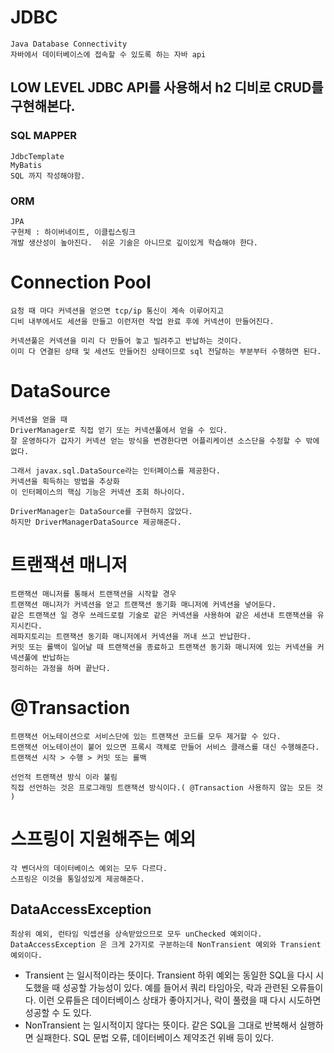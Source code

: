 # JDBC

```
Java Database Connectivity
자바에서 데이터베이스에 접속할 수 있도록 하는 자바 api
```

## LOW LEVEL JDBC API를 사용해서 h2 디비로 CRUD를 구현해본다.


### SQL MAPPER
```
JdbcTemplate
MyBatis
SQL 까지 작성해야함.
```

### ORM
```
JPA 
구현체 : 하이버네이트, 이클립스링크
개발 생산성이 높아진다.  쉬운 기술은 아니므로 깊이있게 학습해야 한다.
```

# Connection Pool
```
요청 때 마다 커넥션을 얻으면 tcp/ip 통신이 계속 이루어지고
디비 내부에서도 세션을 만들고 이런저런 작업 완료 후에 커넥션이 만들어진다.

커넥션풀은 커넥션을 미리 다 만들어 놓고 빌려주고 반납하는 것이다.
이미 다 연결된 상태 및 세션도 만들어진 상태이므로 sql 전달하는 부분부터 수행하면 된다. 
```

# DataSource
```
커넥션을 얻을 때 
DriverManager로 직접 얻기 또는 커넥션풀에서 얻을 수 있다.
잘 운영하다가 갑자기 커넥션 얻는 방식을 변경한다면 어플리케이션 소스단을 수정할 수 밖에 없다.

그래서 javax.sql.DataSource라는 인터페이스를 제공한다.
커넥션을 획득하는 방법을 추상화
이 인터페이스의 핵심 기능은 커넥션 조회 하나이다.

DriverManager는 DataSource를 구현하지 않았다.
하지만 DriverManagerDataSource 제공해준다.
```

# 트랜잭션 매니저
```
트랜잭션 매니저를 통해서 트랜잭션을 시작할 경우
트랜잭션 매니저가 커넥션을 얻고 트랜잭션 동기화 매니저에 커넥션을 넣어둔다.
같은 트랜잭션 일 경우 쓰레드로컬 기술로 같은 커넥션을 사용하여 같은 세션내 트랜잭션을 유지시킨다.
레파지토리는 트랜잭션 동기화 매니저에서 커넥션을 꺼내 쓰고 반납한다.
커밋 또는 롤백이 일어날 때 트랜잭션을 종료하고 트랜잭션 동기화 매니저에 있는 커넥션을 커넥션풀에 반납하는
정리하는 과정을 하며 끝난다. 
```

# @Transaction 
```
트랜잭션 어노테이션으로 서비스단에 있는 트랜잭션 코드를 모두 제거할 수 있다.
트랜잭션 어노테이션이 붙어 있으면 프록시 객체로 만들어 서비스 클래스를 대신 수행해준다.
트랜잭션 시작 > 수행 > 커밋 또는 롤백

선언적 트랜잭션 방식 이라 불림
직접 선언하는 것은 프로그래밍 트랜잭션 방식이다.( @Transaction 사용하지 않는 모든 것 )
```

# 스프링이 지원해주는 예외

```
각 벤더사의 데이터베이스 예외는 모두 다르다.
스프링은 이것을 통일성있게 제공해준다.
```

## DataAccessException
```
최상위 예외, 런타임 익셉션을 상속받았으므로 모두 unChecked 예외이다.
DataAccessException 은 크게 2가지로 구분하는데 NonTransient 예외와 Transient 예외이다.
```
 - Transient 는 일시적이라는 뜻이다. Transient 하위 예외는 동일한 SQL을 다시 시도했을 때 성공할 가능성이 있다.
예를 들어서 쿼리 타임아웃, 락과 관련된 오류들이다. 이런 오류들은 데이터베이스 상태가 좋아지거나, 
락이 풀렸을 때 다시 시도하면 성공할 수 도 있다.
 - NonTransient 는 일시적이지 않다는 뜻이다. 같은 SQL을 그대로 반복해서 실행하면 실패한다. 
 SQL 문법 오류, 데이터베이스 제약조건 위배 등이 있다. 
